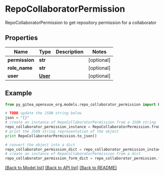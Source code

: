 # RepoCollaboratorPermission

RepoCollaboratorPermission to get repository permission for a collaborator

## Properties

Name | Type | Description | Notes
------------ | ------------- | ------------- | -------------
**permission** | **str** |  | [optional] 
**role_name** | **str** |  | [optional] 
**user** | [**User**](User.md) |  | [optional] 

## Example

```python
from py_gitea_opensuse_org.models.repo_collaborator_permission import RepoCollaboratorPermission

# TODO update the JSON string below
json = "{}"
# create an instance of RepoCollaboratorPermission from a JSON string
repo_collaborator_permission_instance = RepoCollaboratorPermission.from_json(json)
# print the JSON string representation of the object
print RepoCollaboratorPermission.to_json()

# convert the object into a dict
repo_collaborator_permission_dict = repo_collaborator_permission_instance.to_dict()
# create an instance of RepoCollaboratorPermission from a dict
repo_collaborator_permission_form_dict = repo_collaborator_permission.from_dict(repo_collaborator_permission_dict)
```
[[Back to Model list]](../README.md#documentation-for-models) [[Back to API list]](../README.md#documentation-for-api-endpoints) [[Back to README]](../README.md)


